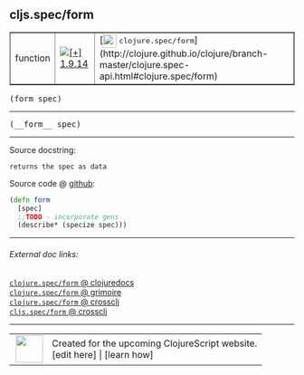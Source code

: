 ## cljs.spec/form



 <table border="1">
<tr>
<td>function</td>
<td><a href="https://github.com/cljsinfo/cljs-api-docs/tree/1.9.14"><img valign="middle" alt="[+] 1.9.14" title="Added in 1.9.14" src="https://img.shields.io/badge/+-1.9.14-lightgrey.svg"></a> </td>
<td>
[<img height="24px" valign="middle" src="http://i.imgur.com/1GjPKvB.png"> <samp>clojure.spec/form</samp>](http://clojure.github.io/clojure/branch-master/clojure.spec-api.html#clojure.spec/form)
</td>
</tr>
</table>

<samp>(form spec)</samp><br>

---

 <samp>
(__form__ spec)<br>
</samp>

---





Source docstring:

```
returns the spec as data
```


Source code @ [github]():

```clj
(defn form
  [spec]
  ;;TODO - incorporate gens
  (describe* (specize spec)))
```

<!--
Repo - tag - source tree - lines:

 <pre>

</pre>

-->

---



###### External doc links:

[`clojure.spec/form` @ clojuredocs](http://clojuredocs.org/clojure.spec/form)<br>
[`clojure.spec/form` @ grimoire](http://conj.io/store/v1/org.clojure/clojure/1.7.0-beta3/clj/clojure.spec/form/)<br>
[`clojure.spec/form` @ crossclj](http://crossclj.info/fun/clojure.spec/form.html)<br>
[`cljs.spec/form` @ crossclj](http://crossclj.info/fun/cljs.spec.cljs/form.html)<br>

---

 <table>
<tr><td>
<img valign="middle" align="right" width="48px" src="http://i.imgur.com/Hi20huC.png">
</td><td>
Created for the upcoming ClojureScript website.<br>
[edit here] | [learn how]
</td></tr></table>

[edit here]:https://github.com/cljsinfo/cljs-api-docs/blob/master/cljsdoc/cljs.spec/form.cljsdoc
[learn how]:https://github.com/cljsinfo/cljs-api-docs/wiki/cljsdoc-files

<!--

This information was too distracting to show to readers, but I'll leave it
commented here since it is helpful to:

- pretty-print the data used to generate this document
- and show how to retrieve that data



The API data for this symbol:

```clj
{:ns "cljs.spec",
 :name "form",
 :signature ["[spec]"],
 :name-encode "form",
 :history [["+" "1.9.14"]],
 :type "function",
 :clj-equiv {:full-name "clojure.spec/form",
             :url "http://clojure.github.io/clojure/branch-master/clojure.spec-api.html#clojure.spec/form"},
 :full-name-encode "cljs.spec/form",
 :source {:code "(defn form\n  [spec]\n  ;;TODO - incorporate gens\n  (describe* (specize spec)))",
          :title "Source code",
          :repo "clojurescript",
          :tag "r1.9.36",
          :filename "src/main/cljs/cljs/spec.cljs",
          :lines [110 114],
          :url "https://github.com/clojure/clojurescript/blob/r1.9.36/src/main/cljs/cljs/spec.cljs#L110-L114"},
 :usage ["(form spec)"],
 :full-name "cljs.spec/form",
 :docstring "returns the spec as data",
 :cljsdoc-url "https://github.com/cljsinfo/cljs-api-docs/blob/master/cljsdoc/cljs.spec/form.cljsdoc"}

```

Retrieve the API data for this symbol:

```clj
;; from Clojure REPL
(require '[clojure.edn :as edn])
(-> (slurp "https://raw.githubusercontent.com/cljsinfo/cljs-api-docs/catalog/cljs-api.edn")
    (edn/read-string)
    (get-in [:symbols "cljs.spec/form"]))
```

-->
